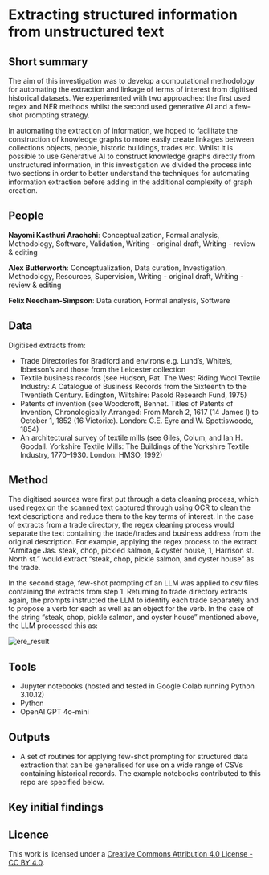 # Extracting structured information from unstructured text

## Short summary
The aim of this investigation was to develop a computational methodology for automating the extraction and linkage of terms of interest from digitised historical datasets. We experimented with two approaches: the first used regex and NER methods whilst the second used generative AI and a few-shot prompting strategy.

In automating the extraction of information, we hoped to facilitate the construction of knowledge graphs to more easily create linkages between collections objects, people, historic buildings, trades etc. Whilst it is possible to use Generative AI to construct knowledge graphs directly from unstructured information, in this investigation we divided the process into two sections in order to better understand the techniques for automating information extraction before adding in the additional complexity of graph creation.  



## People 
**Nayomi Kasthuri Arachchi**: Conceptualization, Formal analysis, Methodology, Software, Validation, Writing - original draft, Writing - review & editing 

**Alex Butterworth**: Conceptualization, Data curation, Investigation, Methodology, Resources, Supervision, Writing - original draft, Writing - review & editing

**Felix Needham-Simpson**: Data curation, Formal analysis, Software 




## Data
Digitised extracts from:
- Trade Directories for Bradford and environs e.g. Lund’s, White’s, Ibbetson’s and those from the Leicester collection
- Textile business records (see Hudson, Pat. The West Riding Wool Textile Industry: A Catalogue of Business Records from the Sixteenth to the Twentieth Century. Edington, Wiltshire: Pasold Research Fund, 1975)
- Patents of invention (see Woodcroft, Bennet. Titles of Patents of Invention, Chronologically Arranged: From March 2, 1617 (14 James I) to October 1, 1852 (16 Victoriæ). London: G.E. Eyre and W. Spottiswoode, 1854)
- An architectural survey of textile mills (see Giles, Colum, and Ian H. Goodall. Yorkshire Textile Mills: The Buildings of the Yorkshire Textile Industry, 1770–1930. London: HMSO, 1992)



## Method
The digitised sources were first put through a data cleaning process, which used regex on the scanned text captured through using OCR to clean the text descriptions and reduce them to the key terms of interest. In the case of extracts from a trade directory, the regex cleaning process would separate the text containing the trade/trades and business address from the original description. For example, applying the regex process to the extract “Armitage Jas. steak, chop, pickled salmon, & oyster house, 1, Harrison st. North st.” would extract “steak, chop, pickle salmon, and oyster house” as the trade.

In the second stage, few-shot prompting of an LLM was applied to csv files containing the extracts from step 1. Returning to trade directory extracts again, the prompts instructed the LLM to identify each trade separately and to propose a verb for each as well as an object for the verb. In the case of the string “steak, chop, pickle salmon, and oyster house” mentioned above, the LLM processed this as:

![ere_result](https://github.com/user-attachments/assets/60ec786c-fe81-41e1-8ff3-c713f68d6fc7)


## Tools
- Jupyter notebooks (hosted and tested in Google Colab running Python 3.10.12)
- Python
- OpenAI GPT 4o-mini

## Outputs
- A set of routines for applying few-shot prompting for structured data extraction that can be generalised for use on a wide range of CSVs containing historical records. The example notebooks contributed to this repo are specified below. 



## Key initial findings








## Licence 
This work is licensed under a [Creative Commons Attribution 4.0 License - CC BY 4.0](https://creativecommons.org/licenses/by/4.0/).
